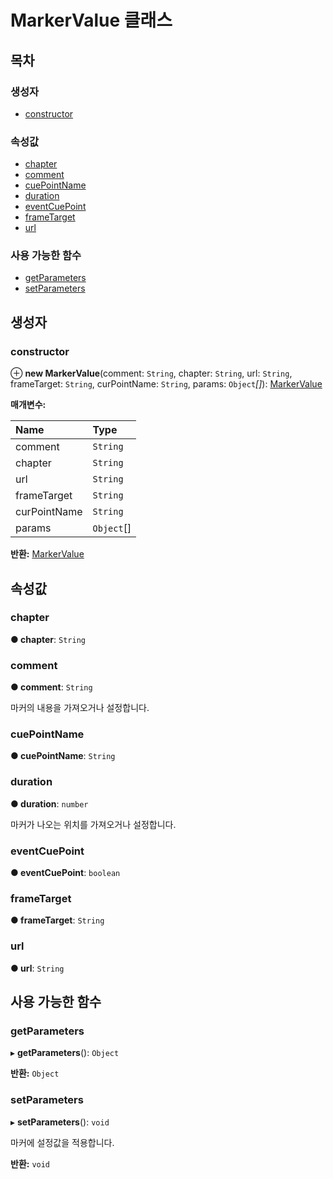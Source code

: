# MarkerValue 클래스

## 목차

### 생성자

* [constructor](markervalue-class.md#constructor)

### 속성값

* [chapter](markervalue-class.md#chapter)
* [comment](markervalue-class.md#comment)
* [cuePointName](markervalue-class.md#cuepointname)
* [duration](markervalue-class.md#duration)
* [eventCuePoint](markervalue-class.md#eventcuepoint)
* [frameTarget](markervalue-class.md#frametarget)
* [url](markervalue-class.md#url)

### 사용 가능한 함수

* [getParameters](markervalue-class.md#getparameters)
* [setParameters](markervalue-class.md#setparameters)

## 생성자

### constructor <a id="constructor"></a>

⊕ **new MarkerValue**\(comment: `String`, chapter: `String`, url: `String`, frameTarget: `String`, curPointName: `String`, params: `Object`_\[\]_\): [MarkerValue](markervalue-class.md)

**매개변수:**

| Name | Type |
| :--- | :--- |
| comment | `String` |
| chapter | `String` |
| url | `String` |
| frameTarget | `String` |
| curPointName | `String` |
| params | `Object`\[\] |

**반환:** [MarkerValue](markervalue-class.md)

## 속성값

### chapter <a id="chapter"></a>

**● chapter**: `String`

### comment <a id="comment"></a>

**● comment**: `String`

마커의 내용을 가져오거나 설정합니다.

### cuePointName <a id="cuepointname"></a>

**● cuePointName**: `String`

### duration <a id="duration"></a>

**● duration**: `number`

마커가 나오는 위치를 가져오거나 설정합니다.

### eventCuePoint <a id="eventcuepoint"></a>

**● eventCuePoint**: `boolean`

### frameTarget <a id="frametarget"></a>

**● frameTarget**: `String`

### url <a id="url"></a>

**● url**: `String`

## 사용 가능한 함수

### getParameters <a id="getparameters"></a>

▸ **getParameters**\(\): `Object`

**반환:** `Object`

### setParameters <a id="setparameters"></a>

▸ **setParameters**\(\): `void`

마커에 설정값을 적용합니다.

**반환:** `void`

